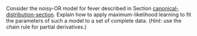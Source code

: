 

Consider the noisy-OR model for fever described
in Section <a class="sectionRef" id="sectionref" title="" href="#">canonical-distribution-section</a>. Explain how
to apply maximum-likelihood learning to fit the parameters of such a
model to a set of complete data. (<i>Hint</i>: use the chain
rule for partial derivatives.)
